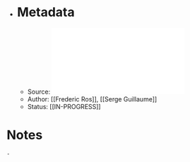 - # Metadata
	- Source: ![Sampling Techniques for Supervised or Unsupervised Tasks.pdf](../assets/Sampling_Techniques_for_Supervised_or_Unsupervised_Tasks_1683910418935_0.pdf)
	- Author: [[Frederic Ros]], [[Serge Guillaume]]
	- Status: [[IN-PROGRESS]]
# Notes
	-